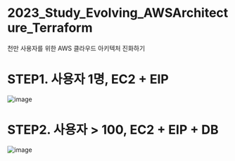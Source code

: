 # 2023_Study_Evolving_AWSArchitecture_Terraform
천만 사용자를 위한 AWS 클라우드 아키텍처 진화하기

# STEP1. 사용자 1명, EC2 + EIP
![image](https://github.com/Mingadinga/2023_Study_Evolving_AWSArchitecture_Terraform/assets/53958188/5c534eaa-a10f-46e5-a131-0c927b948d40)


# STEP2. 사용자 > 100, EC2 + EIP + DB
![image](https://github.com/Mingadinga/2023_Study_Evolving_AWSArchitecture_Terraform/assets/53958188/6390d638-1dcf-431b-b26a-0d67ad07dee0)


